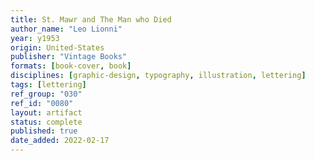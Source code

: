 ```yaml
---
title: St. Mawr and The Man who Died
author_name: "Leo Lionni"
year: y1953
origin: United-States
publisher: "Vintage Books"
formats: [book-cover, book]
disciplines: [graphic-design, typography, illustration, lettering]
tags: [lettering]
ref_group: "030"
ref_id: "0080"
layout: artifact
status: complete
published: true
date_added: 2022-02-17
---
```


